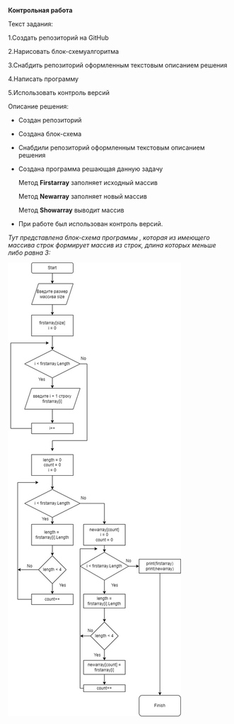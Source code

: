 **Контрольная работа**

Текст задания:

1.Создать репозиторий на GitHub

2.Нарисовать блок-схемуалгоритма

3.Снабдить репозиторий оформленным текстовым описанием решения

4.Написать программу

5.Использовать контроль версий


Описание решения:

* Создан репозиторий
* Создана блок-схема
* Снабдили репозиторий оформленным текстовым описанием решения
*  Создана программа решающая данную задачу

    Метод **Firstarray** заполняет исходный массив

    Метод **Newarray** заполняет новый массив

    Метод **Showarray**  выводит массив
* При работе был использован контроль версий.


*Тут представлена блок-схема программы , которая из имеющего массива строк формирует массив из строк, длина которых меньше либо равна 3:*

![Блок-схема](Блок-схема.jpg)

